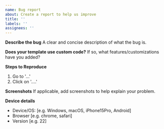 ```yaml
---
name: Bug report
about: Create a report to help us improve
title: ''
labels: ''
assignees: ''
---
```


**Describe the bug** A clear and concise description of what the bug is.

**Does your template use custom code?** If so, what features/customizations have you added?

**Steps to Reproduce**

1. Go to '...'
2. Click on '....'

**Screenshots** If applicable, add screenshots to help explain your problem.

**Device details**

- Device/OS: [e.g. Windows, macOS, iPhone15Pro, Android]
- Browser [e.g. chrome, safari]
- Version [e.g. 22]
